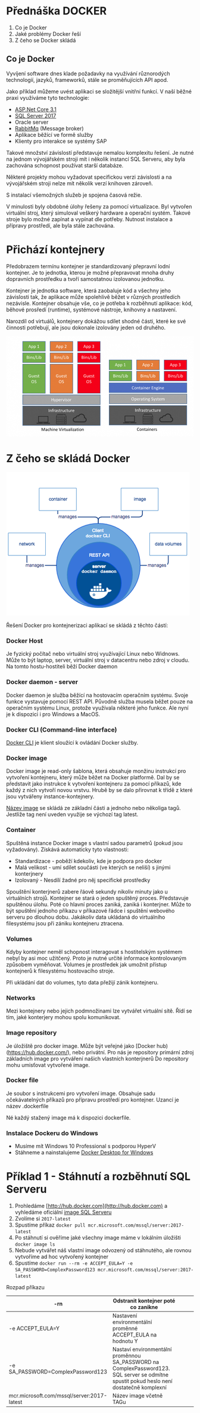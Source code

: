 # Přednáška DOCKER

1. Co je Docker
2. Jaké problémy Docker řeší
3. Z čeho se Docker skládá
## Co je Docker

Vyvíjení software dnes klade požadavky na využívání různorodých technologií, jazyků, frameworků, stále se proměňujících API apod.

Jako příklad můžeme uvést aplikaci se složitější vnitřní funkcí. V naší běžné praxi využíváme tyto technologie:
- [ASP.Net Core 3.1](https://docs.microsoft.com/en-us/aspnet/core/introduction-to-aspnet-core?view=aspnetcore-3.1)
- [SQL Server 2017](https://www.microsoft.com/en-us/sql-server/sql-server-2017)
- Oracle server
- [RabbitMq](https://www.rabbitmq.com/) (Message broker)
- Aplikace běžící ve formě služby
- Klienty pro interakce se systémy SAP

Takové množství závislostí představuje nemalou komplexitu řešení. Je nutné na jednom vývojářském stroji mít i několik 
instancí SQL Serveru, aby byla zachována schopnost používat starší databáze.

Některé projekty mohou vyžadovat specifickou verzi závislosti a na vývojářském stroji nelze mít několik verzí knihoven zároveň. 

S instalací všemožných služeb je spojena časová režie.

V minulosti byly obdobné úlohy řešeny za pomocí virtualizace. Byl vytvořen virtuální stroj, který simuloval veškerý hardware a operační systém. Takové stroje bylo možné zapínat a vypínat dle potřeby. Nutnost instalace a přípravy prostředí, ale byla stále zachována.

# Přichází kontejnery

Předobrazem termínu kontejner je standardizovaný přepravní lodní kontejner. Je to jednotka, kterou je možné přepravovat mnoha druhy dopravních prostředku a tvoří samostatnou izolovanou jednotku.

Kontejner je jednotka software, která zaobaluje kód a všechny jeho závislosti tak, že aplikace může spolehlivě běžet v různých prostředích nezávisle. Kontejner obsahuje vše, co je potřeba k rozběhnutí aplikace: kód, běhové prosředí (runtime), systémové nástroje, knihovny a nastavení.

Narozdíl od virtuálů, kontejnery dokážou sdílet shodné části, které ke své činnosti potřebují, ale jsou dokonale izolovány jeden od druhého. 

![Rozdíl virtuální stroj a kontejner](https://github.com/jan-joska/docker-prednaska/blob/master/Images/virtual-vs-container.png)

# Z čeho se skládá Docker

![Součásti Docker](https://github.com/jan-joska/docker-prednaska/blob/master/Images/engine-components-flow.png)

Řešení Docker pro kontejnerizaci aplikací se skládá z těchto částí: 

### Docker Host

Je fyzický počítač nebo virtuální stroj využívající Linux nebo Widnows. Může to být laptop, server, virtuální stroj v datacentru nebo zdroj v cloudu. Na tomto hostu-hostiteli běží Docker daemon

### Docker daemon - server

Docker daemon je služba běžící na hostovacím operačním systému. Svoje funkce vystavuje pomocí REST API. Původně služba musela běžet pouze na operačním systému Linux, protože využívala některé jeho funkce. Ale nyní je k dispozici i pro Windows a MacOS.

### Docker CLI (Command-line interface)

[Docker CLI](https://docs.docker.com/engine/reference/commandline/cli/) je klient sloužící k ovládání Docker služby.

### Docker image

Docker image je read-only šablona, která obsahuje monžinu instrukcí pro vytvoření kontejneru, který může běžet na Docker platformě.
Dal by se představit jako instrukce k vytvoření kontejneru za pomocí příkazů, kde každý z nich vytvoří novou vrstvu. 
Hrubě by se dalo přirovnat k třídě z které jsou vytvářeny instance-kontejnery.

[Název image](https://cloud.google.com/artifact-registry/docs/docker/names) se skládá ze základní části a jednoho nebo několiga tagů. Jestliže tag není uveden využije se výchozí tag latest. 

### Container

Spuštěná instance Docker image s vlastní sadou parametrů (pokud jsou vyžadovány). Získává automaticky tyto vlastnosti:
- Standardizace - poběží kdekoliv, kde je podpora pro docker
- Malá velikost - umí sdílet součásti (ve kterých se neliší) s jinými konterjnery
- Izolovaný - Nesdílí žadné pro něj specifické prostředky

Spouštění konterjnerů zabere řáově sekundy nikoliv minuty jako u virtuálních strojů.
Kontejner se stará o jeden spuštěný proces. Představuje spuštěnou úlohu. Poté co hlavní proces zaniká, zaniká i konterjner. Může to být spuštění jednoho příkazu v příkazové řádce i spuštění webového serveru po dlouhou dobu. Jakákoliv data ukládaná do virtuálního filesystému jsou při zániku kontejneru ztracena.
 
###  Volumes

Kdyby kontejner neměl schopnost interagovat s hostitelským systémem nebyl by asi moc užitčený. Proto je nutné určité informace kontrolovaným způsobem vyměňovat. Volumes je prostředek jak umožnit přístup kontejnerů k filesystému hostovacího stroje. 

Při ukládání dat do volumes, tyto data přežijí zánik kontejneru.

### Networks

Mezi kontejnery nebo jejich podmnožinami lze vytvářet virtuální sítě. Řídí se tím, jaké konterjery mohou spolu komunikovat.

### Image repository

Je úložiště pro docker image. Může být veřejné jako [Docker hub)(https://hub.docker.com/), nebo privátní.
Pro nás je repository primární zdroj základních image pro vytváření našich vlastních konterjnerů
Do repository mohu umisťovat vytvořené image.

### Docker file 

Je soubor s instrukcemi pro vytvoření image. Obsahuje sadu očekávatelných příkazů pro přípravu prostředí pro kontejner. Uzancí je název .dockerfile

Né každý stažený image má k dispozici dockerfile.

### Instalace Dockeru do Windows

- Musíme mít Windows 10 Professional s podporou HyperV
- Stáhneme a nainstalujeme [Docker Desktop for Windows](https://hub.docker.com/editions/community/docker-ce-desktop-windows/)

# Příklad 1 - Stáhnutí a rozběhnutí SQL Serveru

1. Prohledáme [http://hub.docker.com](http://hub.docker.com) a vyhledáme oficiální [image SQL Serveru](https://hub.docker.com/_/microsoft-mssql-server)
2. Zvolíme si `2017-latest`
3. Spustíme příkaz `docker pull mcr.microsoft.com/mssql/server:2017-latest`
4. Po stáhnutí si ověříme jaké všechny image máme v lokálním úložišti `docker image ls`
5. Nebude vytvářet náš vlastní image odvozený od stáhnutého, ale rovnou vytvoříme ad hoc vytvořený kontejner
6. Spustíme `docker run --rm -e ACCEPT_EULA=Y -e SA_PASSWORD=ComplexPassword123 mcr.microsoft.com/mssql/server:2017-latest` 

Rozpad příkazu 

| -rn                                        | Odstranit kontejner poté co zanikne                                                                                                      |   |   |   |
|--------------------------------------------|------------------------------------------------------------------------------------------------------------------------------------------|---|---|---|
| -e ACCEPT_EULA=Y                           | Nastavení environmentální proměnné ACCEPT_EULA na hodnotu Y                                                                              |   |   |   |
| -e SA_PASSWORD=ComplexPassword123          | Nastaví environmentální proměnnou SA_PASSWORD na ComplexPassword123. SQL server se odmítne spustit pokud heslo není dostatečně komplexní |   |   |   |
| mcr.microsoft.com/mssql/server:2017-latest | Název image včetně TAGu                                                                                                                  |   |   |   |

 






